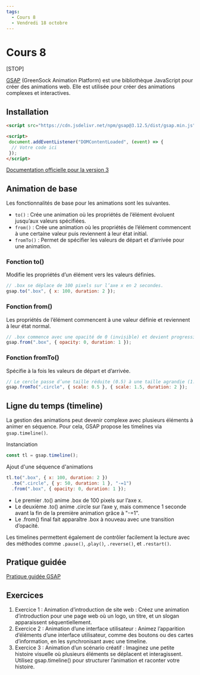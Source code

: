 ```yaml
---
tags:
  - Cours 8
  - Vendredi 18 octobre
---
```


# Cours 8

[STOP]

[GSAP](https://gsap.com/) (GreenSock Animation Platform) est une bibliothèque JavaScript pour créer des animations web. Elle est utilisée pour créer des animations complexes et interactives.

## Installation

```html
<script src="https://cdn.jsdelivr.net/npm/gsap@3.12.5/dist/gsap.min.js"></script>

<script>
 document.addEventListener("DOMContentLoaded", (event) => {
  // Votre code ici
 });
</script>
```

[Documentation officielle pour la version 3](https://gsap.com/docs/v3/Installation)

## Animation de base

Les fonctionnalités de base pour les animations sont les suivantes.

* `to()` : Crée une animation où les propriétés de l’élément évoluent jusqu’aux valeurs spécifiées.
* `from()` : Crée une animation où les propriétés de l’élément commencent à une certaine valeur puis reviennent à leur état initial.
* `fromTo()` : Permet de spécifier les valeurs de départ et d’arrivée pour une animation.

### Fonction to()

Modifie les propriétés d’un élément vers les valeurs définies.

```javascript
// .box se déplace de 100 pixels sur l’axe x en 2 secondes.
gsap.to(".box", { x: 100, duration: 2 });
```

### Fonction from()

Les propriétés de l’élément commencent à une valeur définie et reviennent à leur état normal.

```javascript
// .box commence avec une opacité de 0 (invisible) et devient progressivement visible en 1 seconde.
gsap.from(".box", { opacity: 0, duration: 1 });
```

### Fonction fromTo()

Spécifie à la fois les valeurs de départ et d’arrivée.

```javascript
// Le cercle passe d’une taille réduite (0.5) à une taille agrandie (1.5) sur une durée de 2 secondes.
gsap.fromTo(".circle", { scale: 0.5 }, { scale: 1.5, duration: 2 });
```

## Ligne du temps (timeline)

La gestion des animations peut devenir complexe avec plusieurs éléments à animer en séquence. Pour cela, GSAP propose les timelines via `gsap.timeline()`.

Instanciation

```javascript
const tl = gsap.timeline();
```

Ajout d'une séquence d'animations

```javascript
tl.to(".box", { x: 100, duration: 2 })
  .to(".circle", { y: 50, duration: 1 }, "-=1")
  .from(".box", { opacity: 0, duration: 1 });
```

* Le premier .to() anime .box de 100 pixels sur l’axe x.
* Le deuxième .to() anime .circle sur l’axe y, mais commence 1 seconde avant la fin de la première animation grâce à "-=1".
* Le .from() final fait apparaître .box à nouveau avec une transition d’opacité.

Les timelines permettent également de contrôler facilement la lecture avec des méthodes comme `.pause()`, .`play()`, `.reverse()`, et `.restart()`.

## Pratique guidée

[Pratique guidée GSAP](./exercices/gsap-animation.md)

## Exercices

1. Exercice 1 : Animation d’introduction de site web : Créez une animation d’introduction pour une page web où un logo, un titre, et un slogan apparaissent séquentiellement.
1. Exercice 2 : Animation d’une interface utilisateur : Animez l’apparition d’éléments d’une interface utilisateur, comme des boutons ou des cartes d’information, en les synchronisant avec une timeline.
1. Exercice 3 : Animation d’un scénario créatif : Imaginez une petite histoire visuelle où plusieurs éléments se déplacent et interagissent. Utilisez gsap.timeline() pour structurer l’animation et raconter votre histoire.
